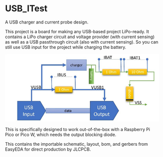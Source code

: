 # USB_ITest
A USB charger and current probe design.

This project is a board for making any USB-based project LiPo-ready. It contains a LiPo charger circuit and voltage provider (with current sensing) as well as a USB passthrough circuit (also with current sensing). So you can still use USB input for the project while charging the battery.

![Image](./images/UsbADiagram.jpg)

This is specifically designed to work out-of-the-box with a Raspberry Pi Pico or Pico W, which needs the output blocking diode.

This contains the importable schematic, layout, bom, and gerbers from EasyEDA for direct production by JLCPCB.
